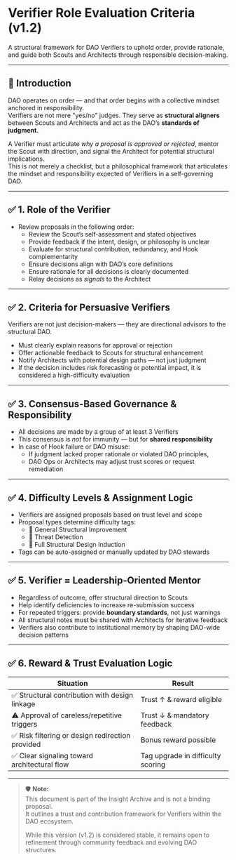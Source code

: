 # Verifier Role Evaluation Criteria (v1.2)

A structural framework for DAO Verifiers to uphold order, provide rationale, and guide both Scouts and Architects through responsible decision-making.

---

## 🧭 Introduction

DAO operates on order — and that order begins with a collective mindset anchored in responsibility.  
Verifiers are not mere "yes/no" judges. They serve as **structural aligners** between Scouts and Architects and act as the DAO’s **standards of judgment**.

A Verifier must articulate *why a proposal is approved or rejected*, mentor the Scout with direction, and signal the Architect for potential structural implications.  
This is not merely a checklist, but a philosophical framework that articulates the mindset and responsibility expected of Verifiers in a self-governing DAO.

---

## ✅ 1. Role of the Verifier

- Review proposals in the following order:
  - Review the Scout’s self-assessment and stated objectives
  - Provide feedback if the intent, design, or philosophy is unclear
  - Evaluate for structural contribution, redundancy, and Hook complementarity
  - Ensure decisions align with DAO’s core definitions
  - Ensure rationale for all decisions is clearly documented
  - Relay decisions as *signals* to the Architect

---

## ✅ 2. Criteria for Persuasive Verifiers

Verifiers are not just decision-makers — they are directional advisors to the structural DAO.

- Must clearly explain reasons for approval or rejection
- Offer actionable feedback to Scouts for structural enhancement
- Notify Architects with potential design paths — not just judgment
- If the decision includes risk forecasting or potential impact, it is considered a high-difficulty evaluation

---

## ✅ 3. Consensus-Based Governance & Responsibility

- All decisions are made by a group of at least 3 Verifiers
- This consensus is *not* for immunity — but for **shared responsibility**
- In case of Hook failure or DAO misuse:
  - If judgment lacked proper rationale or violated DAO principles,
  - DAO Ops or Architects may adjust trust scores or request remediation

---

## ✅ 4. Difficulty Levels & Assignment Logic

- Verifiers are assigned proposals based on trust level and scope
- Proposal types determine difficulty tags:
  - 🔹 General Structural Improvement
  - 🔸 Threat Detection
  - 🔺 Full Structural Design Induction
- Tags can be auto-assigned or manually updated by DAO stewards

---

## ✅ 5. Verifier = Leadership-Oriented Mentor

- Regardless of outcome, offer structural direction to Scouts
- Help identify deficiencies to increase re-submission success
- For repeated triggers: provide **boundary standards**, not just warnings
- All structural notes must be shared with Architects for iterative feedback
- Verifiers also contribute to institutional memory by shaping DAO-wide decision patterns

---

## ✅ 6. Reward & Trust Evaluation Logic

| Situation                                         | Result                               |
|--------------------------------------------------|--------------------------------------|
| ✅ Structural contribution with design linkage    | Trust ↑ & reward eligible            |
| ⚠️ Approval of careless/repetitive triggers       | Trust ↓ & mandatory feedback         |
| ✅ Risk filtering or design redirection provided  | Bonus reward possible                |
| ✅ Clear signaling toward architectural flow      | Tag upgrade in difficulty scoring    |

---

> 🛡️ **Note:**  
> This document is part of the Insight Archive and is not a binding proposal.  
> It outlines a trust and contribution framework for Verifiers within the DAO ecosystem.  
>  
> While this version (v1.2) is considered stable, it remains open to refinement through community feedback and evolving DAO structures.